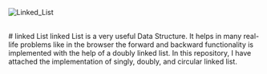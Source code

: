 ![Linked_List](https://github.com/ahmddbilall/linkList/assets/138764971/fc0cdd30-354d-43ab-a017-133b8d456d56)
<br>


<br>
# linked List
linked List is a very useful Data Structure. It helps in many real-life problems like in the browser the forward and backward functionality is implemented with the help of a doubly linked list. In this repository, I have attached the implementation of singly, doubly, and circular linked list.   


